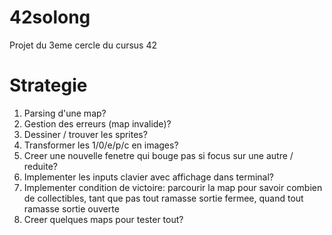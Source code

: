 # 42solong
Projet du 3eme cercle du cursus 42

# Strategie
1. Parsing d'une map?
2. Gestion des erreurs (map invalide)?
3. Dessiner / trouver les sprites?
4. Transformer les 1/0/e/p/c en images?
5. Creer une nouvelle fenetre qui bouge pas si focus sur une autre / reduite?
6. Implementer les inputs clavier avec affichage dans terminal?
7. Implementer condition de victoire: parcourir la map pour savoir combien de collectibles, tant que pas tout ramasse sortie fermee, quand tout ramasse sortie ouverte
8. Creer quelques maps pour tester tout?

